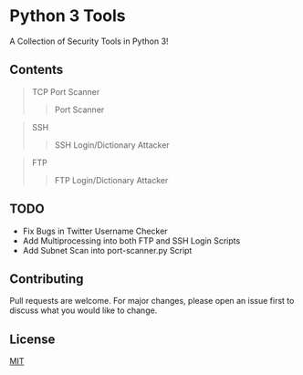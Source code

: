 # Python 3 Tools #

A Collection of  Security Tools in Python 3!

## Contents ##
> TCP Port Scanner
>> Port Scanner

> SSH
>> SSH Login/Dictionary Attacker

> FTP
>> FTP Login/Dictionary Attacker

## TODO ##
* Fix Bugs in Twitter Username Checker
* Add Multiprocessing into both FTP and SSH Login Scripts
* Add Subnet Scan into port-scanner.py Script

## Contributing ## 

Pull requests are welcome. For major changes, please open an issue first to discuss what you would like to change.

## License ## 

[MIT](https://choosealicense.com/licenses/mit/)
